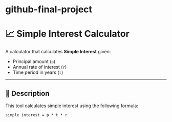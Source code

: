 # github-final-project
# 📈 Simple Interest Calculator

A calculator that calculates **Simple Interest** given:

- Principal amount (`p`)
- Annual rate of interest (`r`)
- Time period in years (`t`)

---

## 📝 Description

This tool calculates simple interest using the following formula:

```text
simple interest = p * t * r

